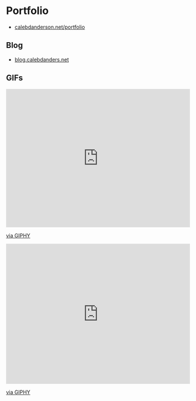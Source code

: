 # Portfolio
* [calebdanderson.net/portfolio](/portfolio)
## Blog
* [blog.calebdanders.net](https://blog.calebdanderson.net)

## GIFs
<div style="width:100%;height:0;padding-bottom:75%;position:relative;"><iframe src="https://giphy.com/embed/yYSSBtDgbbRzq" width="100%" height="100%" style="position:absolute" frameBorder="0" class="giphy-embed" allowFullScreen></iframe></div><p><a href="https://giphy.com/gifs/frustrated-annoyed-programming-yYSSBtDgbbRzq">via GIPHY</a></p>

<div style="width:100%;height:0;padding-bottom:76%;position:relative;"><iframe src="https://giphy.com/embed/143vPc6b08locw" width="100%" height="100%" style="position:absolute" frameBorder="0" class="giphy-embed" allowFullScreen></iframe></div><p><a href="https://giphy.com/gifs/fail-code-boat-143vPc6b08locw">via GIPHY</a></p>